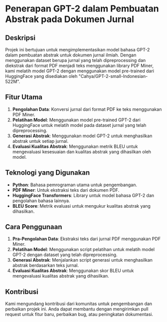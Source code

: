# Penerapan GPT-2 dalam Pembuatan Abstrak pada Dokumen Jurnal

## Deskripsi

Projek ini bertujuan untuk mengimplementasikan model bahasa GPT-2 dalam pembuatan abstrak untuk dokumen jurnal ilmiah. Dengan menggunakan dataset berupa jurnal yang telah dipreprocessing dan diekstrak dari format PDF menjadi teks menggunakan library PDF Miner, kami melatih model GPT-2 dengan menggunakan model pre-trained dari HuggingFace yang disediakan oleh "Cahya/GPT-2-small-Indonesian-522M".

## Fitur Utama

1. **Pengolahan Data**: Konversi jurnal dari format PDF ke teks menggunakan PDF Miner.
2. **Pelatihan Model**: Menggunakan model pre-trained GPT-2 dari HuggingFace untuk melatih model pada dataset jurnal yang telah dipreprocessing.
3. **Generasi Abstrak**: Menggunakan model GPT-2 untuk menghasilkan abstrak untuk setiap jurnal.
4. **Evaluasi Kualitas Abstrak**: Menggunakan metrik BLEU untuk mengevaluasi kesesuaian dan kualitas abstrak yang dihasilkan oleh model.

## Teknologi yang Digunakan

- **Python**: Bahasa pemrograman utama untuk pengembangan.
- **PDF Miner**: Untuk ekstraksi teks dari dokumen PDF.
- **HuggingFace Transformers**: Library untuk model bahasa GPT-2 dan pengolahan bahasa lainnya.
- **BLEU Score**: Metrik evaluasi untuk mengukur kualitas abstrak yang dihasilkan.

## Cara Penggunaan

1. **Pra-Pengolahan Data**: Ekstraksi teks dari jurnal PDF menggunakan PDF Miner.
2. **Pelatihan Model**: Menggunakan script pelatihan untuk melatih model GPT-2 dengan dataset yang telah dipreprocessing.
3. **Generasi Abstrak**: Menjalankan script generasi untuk menghasilkan abstrak berdasarkan teks jurnal.
4. **Evaluasi Kualitas Abstrak**: Menggunakan skor BLEU untuk mengevaluasi kualitas abstrak yang dihasilkan.

## Kontribusi

Kami mengundang kontribusi dari komunitas untuk pengembangan dan perbaikan projek ini. Anda dapat membantu dengan mengirimkan pull request untuk fitur baru, perbaikan bug, atau peningkatan dokumentasi.
